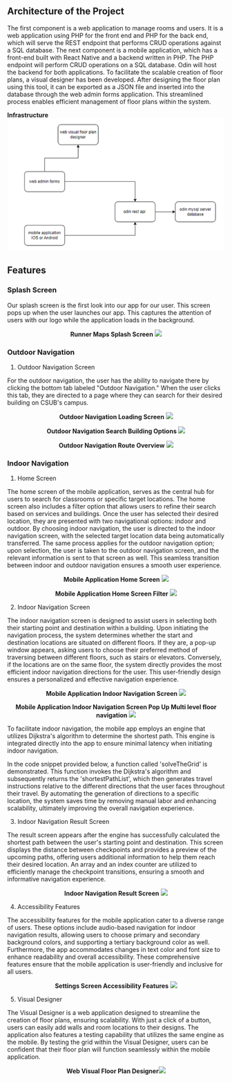 ## Architecture of the Project

The first component is a web application to manage rooms and users. It is a web application using PHP for the front end and PHP for the back end, which will serve the REST endpoint that performs CRUD operations against a SQL database. The next component is a mobile application, which has a front-end built with React Native and a backend written in PHP. The PHP endpoint will perform CRUD operations on a SQL database. Odin will host the backend for both applications. To facilitate the scalable creation of floor plans, a visual designer has been developed. After designing the floor plan using this tool, it can be exported as a JSON file and inserted into the database through the web admin forms application. This streamlined process enables efficient management of floor plans within the system.

**Infrastructure**![](/images/infrastructure.png)

## Features

### Splash Screen

Our splash screen is the first look into our app for our user. This screen pops up when the user launches our app. This captures the attention of users with our logo while the application loads in the background.
<div align="center">

**Runner Maps Splash Screen**
![](RackMultipart20230531-1-3m5ncx_html_a794c307eecce894.png)

</div>


### Outdoor Navigation

1. Outdoor Navigation Screen

For the outdoor navigation, the user has the ability to navigate there by clicking the bottom tab labeled "Outdoor Navigation." When the user clicks this tab, they are directed to a page where they can search for their desired building on CSUB's campus.

<div align="center">

**Outdoor Navigation Loading Screen**
 ![](RackMultipart20230531-1-3m5ncx_html_64006d059cbbe472.png)
 </div>
<div align="center">

**Outdoor Navigation Search Building Options**
 ![](RackMultipart20230531-1-3m5ncx_html_83aa3ae5b7c29d22.png)
 </div>
<div align="center">

**Outdoor Navigation Route Overview**
 ![](RackMultipart20230531-1-3m5ncx_html_ab50dd5233f7a3dc.png)
</div>

### Indoor Navigation

1. Home Screen

The home screen of the mobile application, serves as the central hub for users to search for classrooms or specific target locations. The home screen also includes a filter option that allows users to refine their search based on services and buildings. Once the user has selected their desired location, they are presented with two navigational options: indoor and outdoor. By choosing indoor navigation, the user is directed to the indoor navigation screen, with the selected target location data being automatically transferred. The same process applies for the outdoor navigation option; upon selection, the user is taken to the outdoor navigation screen, and the relevant information is sent to that screen as well. This seamless transition between indoor and outdoor navigation ensures a smooth user experience.

<div align="center">

**Mobile Application Home Screen**
 ![](RackMultipart20230531-1-3m5ncx_html_38e3f44b68d0d7a7.png)
 
 </div>
<div align="center">

**Mobile Application Home Screen Filter**
 ![](RackMultipart20230531-1-3m5ncx_html_51592f60c85d6271.png)
 
 </div>

2. Indoor Navigation Screen

The indoor navigation screen is designed to assist users in selecting both their starting point and destination within a building. Upon initiating the navigation process, the system determines whether the start and destination locations are situated on different floors. If they are, a pop-up window appears, asking users to choose their preferred method of traversing between different floors, such as stairs or elevators. Conversely, if the locations are on the same floor, the system directly provides the most efficient indoor navigation directions for the user. This user-friendly design ensures a personalized and effective navigation experience.
<div align="center">

**Mobile Application Indoor Navigation Screen**
 ![](RackMultipart20230531-1-3m5ncx_html_f0074b6e3462c3b1.png)
 </div>
<div align="center">

**Mobile Application Indoor Navigation Screen Pop Up Multi level floor navigation**
 ![](RackMultipart20230531-1-3m5ncx_html_e80b55689fab77e1.png)
</div>
To facilitate indoor navigation, the mobile app employs an engine that utilizes Dijkstra's algorithm to determine the shortest path. This engine is integrated directly into the app to ensure minimal latency when initiating indoor navigation.

In the code snippet provided below, a function called 'solveTheGrid' is demonstrated. This function invokes the Dijkstra's algorithm and subsequently returns the 'shortestPathList', which then generates travel instructions relative to the different directions that the user faces throughout their travel. By automating the generation of directions to a specific location, the system saves time by removing manual labor and enhancing scalability, ultimately improving the overall navigation experience.

3. Indoor Navigation Result Screen

The result screen appears after the engine has successfully calculated the shortest path between the user's starting point and destination. This screen displays the distance between checkpoints and provides a preview of the upcoming paths, offering users additional information to help them reach their desired location. An array and an index counter are utilized to efficiently manage the checkpoint transitions, ensuring a smooth and informative navigation experience.

<div align="center">

**Indoor Navigation Result Screen**
 ![](RackMultipart20230531-1-3m5ncx_html_730761a3c58bdd28.png)
 </div>

4. Accessibility Features

The accessibility features for the mobile application cater to a diverse range of users. These options include audio-based navigation for indoor navigation results, allowing users to choose primary and secondary background colors, and supporting a tertiary background color as well. Furthermore, the app accommodates changes in text color and font size to enhance readability and overall accessibility. These comprehensive features ensure that the mobile application is user-friendly and inclusive for all users.

<div align="center">

**Settings Screen Accessibility Features**
 ![](RackMultipart20230531-1-3m5ncx_html_9efee30ed73a4f02.png)
</div>

5. Visual Designer

The Visual Designer is a web application designed to streamline the creation of floor plans, ensuring scalability. With just a click of a button, users can easily add walls and room locations to their designs. The application also features a testing capability that utilizes the same engine as the mobile. By testing the grid within the Visual Designer, users can be confident that their floor plan will function seamlessly within the mobile application.
<div align="center">

**Web Visual Floor Plan Designer**![](RackMultipart20230531-1-3m5ncx_html_bb24c3b6eb8e650.png)
</div>
